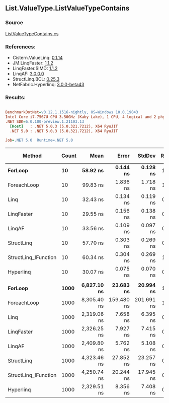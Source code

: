 ﻿## List.ValueType.ListValueTypeContains

### Source
[ListValueTypeContains.cs](../LinqBenchmarks/List/ValueType/ListValueTypeContains.cs)

### References:
- Cistern.ValueLinq: [0.1.14](https://www.nuget.org/packages/Cistern.ValueLinq/0.1.14)
- JM.LinqFaster: [1.1.2](https://www.nuget.org/packages/JM.LinqFaster/1.1.2)
- LinqFaster.SIMD: [1.1.2](https://www.nuget.org/packages/LinqFaster.SIMD/1.0.3)
- LinqAF: [3.0.0.0](https://www.nuget.org/packages/LinqAF/3.0.0.0)
- StructLinq.BCL: [0.25.3](https://www.nuget.org/packages/StructLinq.BCL/0.25.3)
- NetFabric.Hyperlinq: [3.0.0-beta43](https://www.nuget.org/packages/NetFabric.Hyperlinq/3.0.0-beta43)

### Results:
``` ini

BenchmarkDotNet=v0.12.1.1516-nightly, OS=Windows 10.0.19043
Intel Core i7-7567U CPU 3.50GHz (Kaby Lake), 1 CPU, 4 logical and 2 physical cores
.NET SDK=6.0.100-preview.1.21103.13
  [Host]   : .NET 5.0.3 (5.0.321.7212), X64 RyuJIT
  .NET 5.0 : .NET 5.0.3 (5.0.321.7212), X64 RyuJIT

Job=.NET 5.0  Runtime=.NET 5.0  

```
|               Method | Count |        Mean |      Error |     StdDev | Ratio | RatioSD |  Gen 0 | Gen 1 | Gen 2 | Allocated |
|--------------------- |------ |------------:|-----------:|-----------:|------:|--------:|-------:|------:|------:|----------:|
|              **ForLoop** |    **10** |    **58.92 ns** |   **0.144 ns** |   **0.128 ns** |  **1.00** |    **0.00** |      **-** |     **-** |     **-** |         **-** |
|          ForeachLoop |    10 |    99.83 ns |   1.836 ns |   1.718 ns |  1.69 |    0.03 |      - |     - |     - |         - |
|                 Linq |    10 |    32.43 ns |   0.134 ns |   0.119 ns |  0.55 |    0.00 |      - |     - |     - |         - |
|           LinqFaster |    10 |    29.55 ns |   0.156 ns |   0.138 ns |  0.50 |    0.00 |      - |     - |     - |         - |
|               LinqAF |    10 |    33.56 ns |   0.109 ns |   0.097 ns |  0.57 |    0.00 |      - |     - |     - |         - |
|           StructLinq |    10 |    57.70 ns |   0.303 ns |   0.269 ns |  0.98 |    0.01 | 0.0191 |     - |     - |      40 B |
| StructLinq_IFunction |    10 |    60.34 ns |   0.304 ns |   0.269 ns |  1.02 |    0.00 |      - |     - |     - |         - |
|            Hyperlinq |    10 |    30.07 ns |   0.075 ns |   0.070 ns |  0.51 |    0.00 |      - |     - |     - |         - |
|                      |       |             |            |            |       |         |        |       |       |           |
|              **ForLoop** |  **1000** | **6,827.10 ns** |  **23.683 ns** |  **20.994 ns** |  **1.00** |    **0.00** |      **-** |     **-** |     **-** |         **-** |
|          ForeachLoop |  1000 | 8,305.40 ns | 159.480 ns | 201.691 ns |  1.22 |    0.03 |      - |     - |     - |         - |
|                 Linq |  1000 | 2,319.06 ns |   7.658 ns |   6.395 ns |  0.34 |    0.00 |      - |     - |     - |         - |
|           LinqFaster |  1000 | 2,326.25 ns |   7.927 ns |   7.415 ns |  0.34 |    0.00 |      - |     - |     - |         - |
|               LinqAF |  1000 | 2,409.80 ns |   5.762 ns |   5.108 ns |  0.35 |    0.00 |      - |     - |     - |         - |
|           StructLinq |  1000 | 4,323.46 ns |  27.852 ns |  23.257 ns |  0.63 |    0.00 | 0.0153 |     - |     - |      40 B |
| StructLinq_IFunction |  1000 | 4,250.74 ns |  20.244 ns |  17.945 ns |  0.62 |    0.00 |      - |     - |     - |         - |
|            Hyperlinq |  1000 | 2,329.51 ns |   8.356 ns |   7.408 ns |  0.34 |    0.00 |      - |     - |     - |         - |
